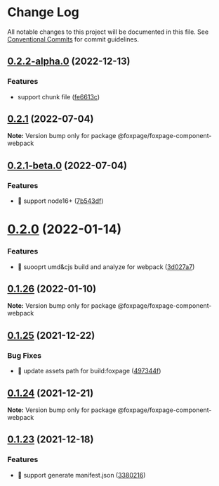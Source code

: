 # Change Log

All notable changes to this project will be documented in this file.
See [Conventional Commits](https://conventionalcommits.org) for commit guidelines.

## [0.2.2-alpha.0](https://github.com/foxpage/foxpage-component-framework/compare/@foxpage/foxpage-component-webpack@0.2.1...@foxpage/foxpage-component-webpack@0.2.2-alpha.0) (2022-12-13)


### Features

* support chunk file ([fe6613c](https://github.com/foxpage/foxpage-component-framework/commit/fe6613c415053aef77e2960d9e8ca067440dab5a))





## [0.2.1](https://github.com/foxpage/foxpage-component-framework/compare/@foxpage/foxpage-component-webpack@0.2.1-beta.0...@foxpage/foxpage-component-webpack@0.2.1) (2022-07-04)

**Note:** Version bump only for package @foxpage/foxpage-component-webpack





## [0.2.1-beta.0](https://github.com/foxpage/foxpage-component-framework/compare/@foxpage/foxpage-component-webpack@0.2.0...@foxpage/foxpage-component-webpack@0.2.1-beta.0) (2022-07-04)


### Features

* 🎸 support node16+ ([7b543df](https://github.com/foxpage/foxpage-component-framework/commit/7b543df8d48d487ba6f37c58c2a9a1a9b75938cd))





# [0.2.0](https://github.com/foxpage/foxpage-component-framework/compare/@foxpage/foxpage-component-webpack@0.1.26...@foxpage/foxpage-component-webpack@0.2.0) (2022-01-14)


### Features

* 🎸 suooprt umd&cjs build and analyze for webpack ([3d027a7](https://github.com/foxpage/foxpage-component-framework/commit/3d027a757842c0ad97384ab38622956146a0c1cc))





## [0.1.26](https://github.com/foxpage/foxpage-component-framework/compare/@foxpage/foxpage-component-webpack@0.1.25...@foxpage/foxpage-component-webpack@0.1.26) (2022-01-10)

**Note:** Version bump only for package @foxpage/foxpage-component-webpack





## [0.1.25](https://github.com/foxfamily/foxpage-component-framework/compare/@foxpage/foxpage-component-webpack@0.1.24...@foxpage/foxpage-component-webpack@0.1.25) (2021-12-22)


### Bug Fixes

* 🐛 update assets path for build:foxpage ([497344f](https://github.com/foxfamily/foxpage-component-framework/commit/497344f01d7362a8b5ea1d058e2894b065c378fb))





## [0.1.24](https://github.com/foxfamily/foxpage-component-framework/compare/@foxpage/foxpage-component-webpack@0.1.23...@foxpage/foxpage-component-webpack@0.1.24) (2021-12-21)

**Note:** Version bump only for package @foxpage/foxpage-component-webpack





## [0.1.23](https://github.com/foxfamily/foxpage-component-framework/compare/@foxpage/foxpage-component-webpack@0.1.22...@foxpage/foxpage-component-webpack@0.1.23) (2021-12-18)


### Features

* 🎸 support generate manifest.json ([3380216](https://github.com/foxfamily/foxpage-component-framework/commit/3380216bf6eac260439a1897dce2f6c06d29422a))

